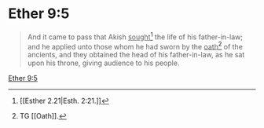# Ether 9:5

> And it came to pass that Akish <u>sought</u>[^a] the life of his father-in-law; and he applied unto those whom he had sworn by the <u>oath</u>[^b] of the ancients, and they obtained the head of his father-in-law, as he sat upon his throne, giving audience to his people.

[Ether 9:5](https://www.churchofjesuschrist.org/study/scriptures/bofm/ether/9?lang=eng&id=p5#p5)


[^a]: [[Esther 2.21|Esth. 2:21.]]
[^b]: TG [[Oath]].
